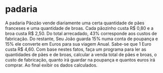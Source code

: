 # padaria

A padaria Pãozão vende diariamente uma certa quantidade de pães franceses e
uma quantidade de broas. Cada pãozinho custa R$ 0,80 e a broa custa R$ 2,50. Do total
arrecadado, 43% corresponde aos custos de fabricação. Do restante, Seu João guarda 15% numa
conta de poupança e 15% ele converte em Euros para sua viagem Anual. Sabe-se que 1 Euro
custa R$ 4,60. Com base nestes fatos, faça um programa para ler as quantidades de pães e de
broas, calcular a venda total de pães e broas, o custo de fabricação, quanto irá guardar na
poupança e quantos euros irá comprar. Ao final exibir os dados calculados.
